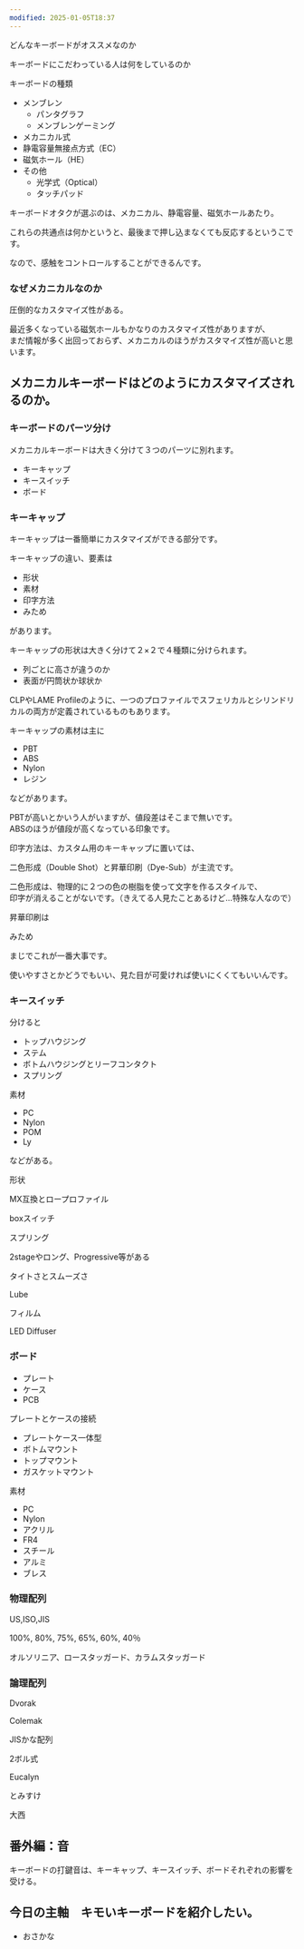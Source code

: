 ```yaml
---
modified: 2025-01-05T18:37
---
```

どんなキーボードがオススメなのか

キーボードにこだわっている人は何をしているのか

  

キーボードの種類

- メンブレン
    - パンタグラフ
    - メンブレンゲーミング
- メカニカル式
- 静電容量無接点方式（EC）
- 磁気ホール（HE）
- その他
    - 光学式（Optical）
    - タッチパッド

  

キーボードオタクが選ぶのは、メカニカル、静電容量、磁気ホールあたり。

これらの共通点は何かというと、最後まで押し込まなくても反応するというこです。

なので、感触をコントロールすることができるんです。

  

  

  

### なぜメカニカルなのか

圧倒的なカスタマイズ性がある。

最近多くなっている磁気ホールもかなりのカスタマイズ性がありますが、  
まだ情報が多く出回っておらず、メカニカルのほうがカスタマイズ性が高いと思います。  

  

## メカニカルキーボードはどのようにカスタマイズされるのか。

  

### キーボードのパーツ分け

メカニカルキーボードは大きく分けて３つのパーツに別れます。

- キーキャップ
- キースイッチ
- ボード

  

### キーキャップ

キーキャップは一番簡単にカスタマイズができる部分です。

キーキャップの違い、要素は

- 形状
- 素材
- 印字方法
- みため

があります。

  

キーキャップの形状は大きく分けて２×２で４種類に分けられます。

- 列ごとに高さが違うのか
- 表面が円筒状か球状か

  

CLPやLAME Profileのように、一つのプロファイルでスフェリカルとシリンドリカルの両方が定義されているものもあります。

  

  

キーキャップの素材は主に

- PBT
- ABS
- Nylon
- レジン

などがあります。

PBTが高いとかいう人がいますが、値段差はそこまで無いです。  
ABSのほうが値段が高くなっている印象です。  

  

印字方法は、カスタム用のキーキャップに置いては、

二色形成（Double Shot）と昇華印刷（Dye-Sub）が主流です。

二色形成は、物理的に２つの色の樹脂を使って文字を作るスタイルで、  
印字が消えることがないです。（きえてる人見たことあるけど…特殊な人なので）  

昇華印刷は

  

みため

まじでこれが一番大事です。

使いやすさとかどうでもいい、見た目が可愛ければ使いにくくてもいいんです。

  

  

### キースイッチ

  

分けると

- トップハウジング
- ステム
- ボトムハウジングとリーフコンタクト
- スプリング

  

  

素材

- PC
- Nylon
- POM
- Ly

などがある。

  

形状

MX互換とロープロファイル

boxスイッチ

  

スプリング

2stageやロング、Progressive等がある

  

タイトさとスムーズさ

  

Lube

  

フィルム

  

LED Diffuser

  

### ボード

  

- プレート
- ケース
- PCB

  

  

プレートとケースの接続

- プレートケース一体型
- ボトムマウント
- トップマウント
- ガスケットマウント

  

素材

- PC
- Nylon
- アクリル
- FR4
- スチール
- アルミ
- ブレス

  

  

### 物理配列

  

US,ISO,JIS

  

100%, 80%, 75%, 65%, 60%, 40％

  

オルソリニア、ロースタッガード、カラムスタッガード

  

  

### 論理配列

  

Dvorak

Colemak

JISかな配列

2ボル式

  

Eucalyn

とみすけ

大西

  

## 番外編：音

キーボードの打鍵音は、キーキャップ、キースイッチ、ボードそれぞれの影響を受ける。

  

  

## 今日の主軸　キモいキーボードを紹介したい。

  

- おさかな